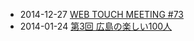 * 2014-12-27 [WEB TOUCH MEETING #73](http://webtouchmeeting.doorkeeper.jp/events/18194)
* 2014-01-24 [第3回 広島の楽しい100人](http://www.facebook.com/events/744646872281891/permalink/744646878948557/)
